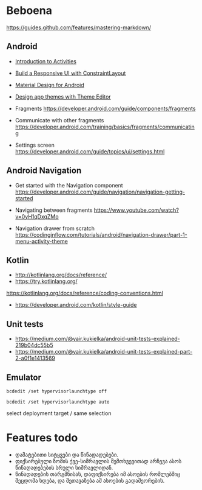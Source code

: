 # Beboena
https://guides.github.com/features/mastering-markdown/


## Android

- [Introduction to Activities](https://developer.android.com/guide/components/activities/intro-activities)

- [Build a Responsive UI with ConstraintLayout](https://developer.android.com/training/constraint-layout/)

- [Material Design for Android](https://developer.android.com/guide/topics/ui/look-and-feel/)
- [Design app themes with Theme Editor](https://developer.android.com/studio/write/theme-editor)

- Fragments https://developer.android.com/guide/components/fragments
- Communicate with other fragments https://developer.android.com/training/basics/fragments/communicating

- Settings screen https://developer.android.com/guide/topics/ui/settings.html


Android Navigation
------------------------------

- Get started with the Navigation component https://developer.android.com/guide/navigation/navigation-getting-started
- Navigating between fragments https://www.youtube.com/watch?v=0yH1qDxqZMo

- Navigation drawer from scratch https://codinginflow.com/tutorials/android/navigation-drawer/part-1-menu-activity-theme


Kotlin
------------------------------


- http://kotlinlang.org/docs/reference/
- https://try.kotlinlang.org/

https://kotlinlang.org/docs/reference/coding-conventions.html
- https://developer.android.com/kotlin/style-guide


Unit tests
------------------------------

- https://medium.com/@yair.kukielka/android-unit-tests-explained-219b04dc55b5
- https://medium.com/@yair.kukielka/android-unit-tests-explained-part-2-a0f1e1413569


Emulator
------------------------------

`bcdedit /set hypervisorlaunchtype off`

`bcdedit /set hypervisorlaunchtype auto`

select deployment target / same selection


Features todo
==============================

- დამატებითი სიტყვები და წინადადებები.
- ფიქსირებული ზომის ქვე-სიმრავლის შემთხვევითად არჩევა ასოს წინადადებების სრული სიმრავლიდან.
- წინადადების თარგმნისას, დაფიქსირება იმ ასოების რომლებშიც შეცდომა ხდება, და შეთავაზება ამ ასოების გადამეორების.   
